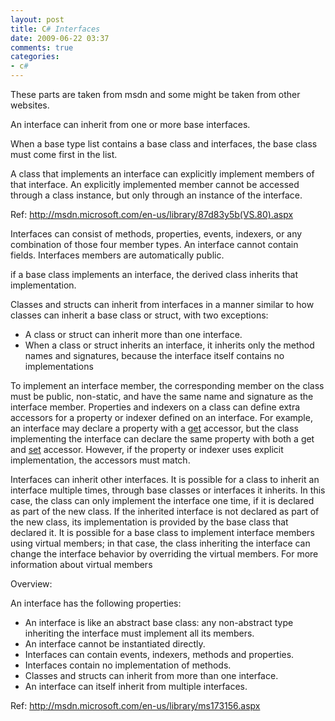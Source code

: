 ```yaml
---
layout: post
title: C# Interfaces
date: 2009-06-22 03:37
comments: true
categories:
- c#
---
```

These parts are taken from msdn and some might be taken from other websites.

An interface can inherit from one or more base interfaces.

When a base type list contains a base class and interfaces, the base class must come first in the list.

A class that implements an interface can explicitly implement members of that interface. An explicitly implemented member cannot be accessed through a class instance, but only through an instance of the interface.

Ref: <a href="http://msdn.microsoft.com/en-us/library/87d83y5b(VS.80).aspx">http://msdn.microsoft.com/en-us/library/87d83y5b(VS.80).aspx</a>

Interfaces can consist of methods, properties, events, indexers, or any combination of those four member types. An interface cannot contain fields. Interfaces members are automatically public.

if a base class implements an interface, the derived class inherits that implementation.

Classes and structs can inherit from interfaces in a manner similar to how classes can inherit a base class or struct, with two exceptions:
<ul>
	<li>A class or struct can inherit more than one interface.</li>
	<li>When a class or struct inherits an interface, it inherits only the method names and signatures, because the interface itself contains no implementations</li>
</ul>
To implement an interface member, the corresponding member on the class must be public, non-static, and have the same name and signature as the interface member. Properties and indexers on a class can define extra accessors for a property or indexer defined on an interface. For example, an interface may declare a property with a <a id="ctl00_MTContentSelector1_mainContentContainer_ctl06" onclick="javascript:Track('ctl00_MTContentSelector1_mainContentContainer_ctl00|ctl00_MTContentSelector1_mainContentContainer_ctl06',this);" href="http://msdn.microsoft.com/en-us/library/ms228503.aspx">get</a> accessor, but the class implementing the interface can declare the same property with both a <span><span>get</span></span> and <a id="ctl00_MTContentSelector1_mainContentContainer_ctl07" onclick="javascript:Track('ctl00_MTContentSelector1_mainContentContainer_ctl00|ctl00_MTContentSelector1_mainContentContainer_ctl07',this);" href="http://msdn.microsoft.com/en-us/library/ms228368.aspx">set</a> accessor. However, if the property or indexer uses explicit implementation, the accessors must match.

Interfaces can inherit other interfaces. It is possible for a class to inherit an interface multiple times, through base classes or interfaces it inherits. In this case, the class can only implement the interface one time, if it is declared as part of the new class. If the inherited interface is not declared as part of the new class, its implementation is provided by the base class that declared it. It is possible for a base class to implement interface members using virtual members; in that case, the class inheriting the interface can change the interface behavior by overriding the virtual members. For more information about virtual members

Overview:

An interface has the following properties:
<ul>
	<li>An interface is like an abstract base class: any non-abstract type inheriting the interface must implement all its members.</li>
	<li>An interface cannot be instantiated directly.</li>
	<li>Interfaces can contain events, indexers, methods and properties.</li>
	<li>Interfaces contain no implementation of methods.</li>
	<li>Classes and structs can inherit from more than one interface.</li>
	<li>An interface can itself inherit from multiple interfaces.</li>
</ul>
Ref: <a href="http://msdn.microsoft.com/en-us/library/ms173156.aspx">http://msdn.microsoft.com/en-us/library/ms173156.aspx</a>
